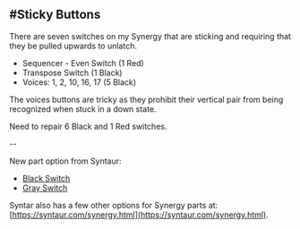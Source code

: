 #Sticky Buttons
---

There are seven switches on my Synergy that are sticking and requiring that they be pulled upwards to unlatch.

* Sequencer - Even Switch (1 Red)
* Transpose Switch (1 Black)
* Voices: 1, 2, 10, 16, 17 (5 Black)

The voices buttons are tricky as they prohibit their vertical pair from being recognized when stuck in a down state.

Need to repair 6 Black and 1 Red switches.

--

New part option from Syntaur:

* [Black Switch](https://syntaur.com/Items/4875.html)
* [Gray Switch](https://syntaur.com/Items/4876.html)

Syntar also has a few other options for Synergy parts at: [https://syntaur.com/synergy.html](https://syntaur.com/synergy.html).
